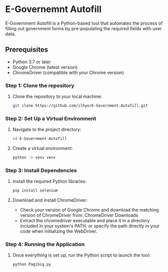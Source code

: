 # E-Governemnt Autofill
E-Government Autofill is a Python-based tool that automates the process of filling out government forms by pre-populating the required fields with user data. 

## Prerequisites
- Python 3.7 or later
- Google Chrome (latest version)
- ChromeDriver (compatible with your Chrome version)

### Step 1: Clone the repository
1. Clone the repository to your local machine:

    ```bash 
    git clone https://github.com/ilhye/E-Government-Autofill.git
    ```

### Step 2: Set Up a Virtual Environment
1. Navigate to the project directory:

    ```bash
    cd E-Government-Autofill
    ```
2. Create a virtual environment:

    ```bash
    python -m venv venv
    ```
    
### Step 3: Install Dependencies
1. Install the required Python libraries:

    ```bash
    pip install selenium
    ```
2. Download and install ChromeDriver:
    - Check your version of Google Chrome and download the matching version of ChromeDriver from: ChromeDriver Downloads
    - Extract the chromedriver executable and place it in a directory included in your system's PATH, or specify the path directly in your code when initializing the WebDriver.

### Step 4: Running the Application
1. Once everything is set up, run the Python script to launch the tool:

    ```bash
    python Pagibig.py
    ```
